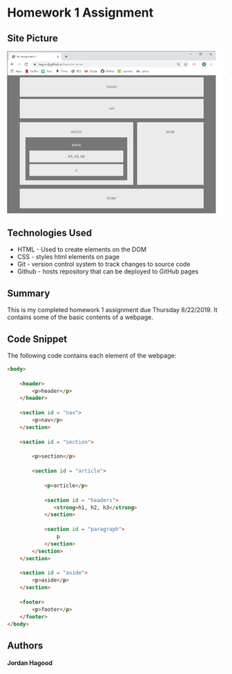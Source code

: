 # Homework 1 Assignment

## Site Picture
![Site](./wireframe.JPG)

## Technologies Used 
- HTML - Used to create elements on the DOM
- CSS - styles html elements on page 
- Git - version control system to track changes to source code
- Github - hosts repository that can be deployed to GitHub pages

## Summary
This is my completed homework 1 assignment due Thursday 8/22/2019. It contains some of the basic contents of a webpage. 

## Code Snippet
The following code contains each element of the webpage:
```html
<body>

    <header>
        <p>header</p>
    </header>

    <section id = "nav">
        <p>nav</p>
    </section>

    <section id = "section">

        <p>section</p>

        <section id = "article">

            <p>article</p>

            <section id = "headers">
               <strong>h1, h2, h3</strong>
            </section>

            <section id = "paragraph">
                p
            </section>
        </section>
    </section>

    <section id = "aside">
        <p>aside</p>
    </section>

    <footer>
        <p>footer</p>
    </footer>
</body>
```

## Authors
#### Jordan Hagood